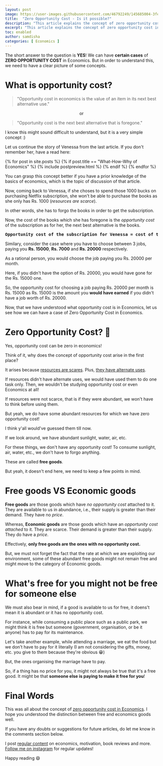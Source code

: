 ```yaml
---
layout: post
image: https://user-images.githubusercontent.com/46792249/145685004-3fe70132-679c-44df-8a43-d7c4259a415c.png
title:  "Zero Opportunity Cost - Is it possible?"
description: "This article explains the concept of zero opportunity cost in Economics along with an explanation of free and economic goods with real life examples."
excerpt: "This article explains the concept of zero opportunity cost in economics along with an explanation of free and economic goods with real life examples."
toc: enabled
author: samdisha
categories: [ Economics ]
---
```


The short answer to the question is **YES**! We can have **certain cases** of **ZERO OPPORTUNITY COST** in Economics. But in order to understand this, we need to have a clear picture of some concepts.

# What is opportunity cost?

> "Opportunity cost in economics is the value of an item in its next best alternative use."

<center>
or
</center>

> "Opportunity cost is the next best alternative that is foregone."

I know this might sound difficult to understand, but it is a very simple concept :)

Let us continue the story of Venessa from the last article. If you don't remember her, have a read here:

{% for post in site.posts %} 
    {% if post.title == "What-How-Why of Economics" %}
        {% include postpreview.html %}
    {% endif %}
{% endfor %}

You can grasp this concept better if you have a prior knowledge of the basics of economics, which is the topic of discussion of that article.

Now, coming back to Venessa, if she choses to spend those 1000 bucks on purchasing Netflix subscription, she won't be able to purchase the books as she only has Rs. 1000 (*resources are scarce*).

In other words, she has to forgo the books in order to get the subscription.

Now, the cost of the books which she has foregone is the *opportunity cost* of the subscription as for her, the next best alternative is the books.

<center>
<b><pre>Opportunity cost of the subscription for Venessa = cost of the books.</pre></b>
</center>

Similary, consider the case where you have to choose between 3 jobs, paying you **Rs. 15000**, **Rs. 7000** and **Rs. 20000** respectively.

As a rational person, you would choose the job paying you Rs. 20000 per month.

Here, if you didn't have the option of Rs. 20000, you would have gone for the Rs. 15000 one.

So, the opportunity cost for choosing a job paying Rs. 20000 per month is Rs. 15000 as Rs. 15000 is the amount you **would have earned** if you didn't have a job worth of Rs. 20000.

Now, that we have understood what opportunity cost is in Economics, let us see how we can have a case of Zero Opportunity Cost in Economics.

# Zero Opportunity Cost? 🤔

Yes, opportunity cost can be zero in economics!

Think of it, why does the concept of opportunity cost arise in the first place?

It arises because <a href="https://samdisha.me/what-how-why-of-economics#resources-have-alternate-uses" target="_blank">resources are scares</a>. Plus, <a href="https://samdisha.me/what-how-why-of-economics#a-brief-history-of-economics" target="_blank">they have alternate uses</a>.

If resources didn't have alternate uses, we would have used them to do one task only. Then, we wouldn't be studying opportunity cost or even Economics at all!

If resources were not scarce, that is if they were abundant, we won't have to think before using them.

But yeah, we do have some abundant resources for which we have zero opportunity cost!

I think y'all would've guessed them till now.

If we look around, we have abundant sunlight, water, air, etc.

For these things, we don't have any opportunity cost! To consume sunlight, air, water, etc., we don't have to forgo anything.

These are called **free goods**.

But yeah, it doesn't end here, we need to keep a few points in mind.

# Free goods VS Economic goods

**Free goods** are those goods which have *no opportunity cost* attached to it. They are available to us in abundance, i.e., their supply is greater than their demand. They have no *price*.

Whereas, **Economic goods** are those goods which have an *opportunity cost attached* to it. They are scarce. Their demand is greater than their supply. They do have a *price*.

Effectively, **only free goods are the ones with no opportunity cost.**

But, we must not forget the fact that the rate at which we are exploiting our environment, some of these abundant free goods might not remain free and might move to the category of Economic goods.

# What's free for you might not be free for someone else

We must also bear in mind, if a good is available to us for free, it doens't mean it is abundant or it has no opportunity cost.

For instance, while consuming a public place such as a public park, we might think it is free but someone (government, organisation, or be it anyone) has to pay for its maintenance.

Let's take another example, while attending a marriage, we eat the food but we don't have to pay for it literally (I am not considering the gifts, money, etc. you give to them because they're obvious 😁)

But, the ones organising the marriage have to pay.

So, if a thing has no price for you, it might not always be true that it's a free good. It might be that **someone else is paying to make it free for you**!

# Final Words

This was all about the concept of [zero opportunity cost in Economics](/zero-opportunity-cost). I hope you understood the distinction between free and economics goods well.

If you have any doubts or suggestions for future articles, do let me know in the comments section below.

I post [regular content](/categories) on economics, motivation, book reviews and more. <a href="https://instagram.com/samdisha_khunger/" rel="nofollow" target="_blank">Follow me on instagram</a> for regular updates!

Happy reading 😄